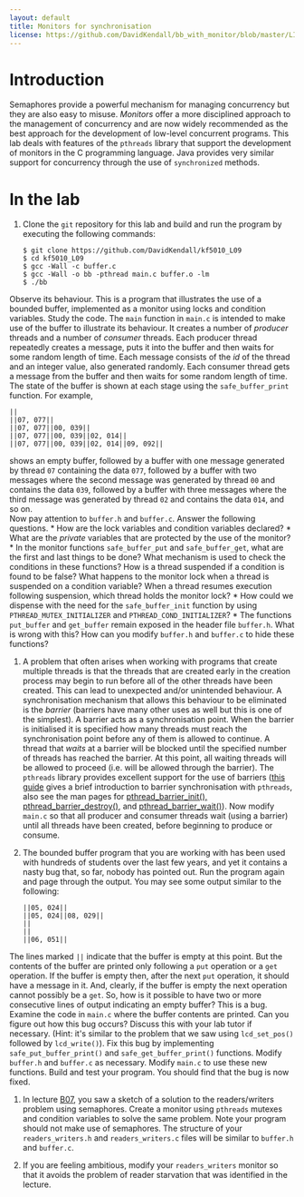 ```yaml
---
layout: default
title: Monitors for synchronisation
license: https://github.com/DavidKendall/bb_with_monitor/blob/master/LICENSE
---
```


# Introduction

Semaphores provide a powerful mechanism for managing concurrency but they are
also easy to misuse. *Monitors* offer a more disciplined approach to the
management of concurrency and are now widely recommended as the best approach
for the development of low-level concurrent programs. This lab deals with 
features of the `pthreads` library that support the development of 
monitors in the C programming language. Java provides very similar support for
concurrency through the use of `synchronized` methods.

# In the lab

1. Clone the `git` repository for this lab and build and
run the program by executing the following
commands:

   ``` shell_session 
   $ git clone https://github.com/DavidKendall/kf5010_L09
   $ cd kf5010_L09
   $ gcc -Wall -c buffer.c
   $ gcc -Wall -o bb -pthread main.c buffer.o -lm
   $ ./bb
   ``` 
Observe
its behaviour. This is a program that illustrates the use of a bounded
buffer, implemented as a monitor using locks and condition variables. Study
the code. 
The `main` function in `main.c` is intended to make use of the buffer to
illustrate its behaviour. It creates a number of *producer* threads and
a number of *consumer* threads. Each producer thread repeatedly creates
a message, puts it into the buffer and then waits for some random length of time.
Each message consists of the *id* of the thread and an integer value, 
also generated randomly. Each consumer thread gets a message from the buffer
and then waits for some random length of time. The state of the buffer is
shown at each stage using the `safe_buffer_print` function. For example,

   ```
   ||
   ||07, 077||
   ||07, 077||00, 039||
   ||07, 077||00, 039||02, 014||
   ||07, 077||00, 039||02, 014||09, 092||
   ```
shows an empty buffer, followed by a buffer with one message generated by thread
`07` containing the data `077`, followed by a buffer with two messages where the
second message was generated by thread `00` and contains the data `039`,
followed by a buffer with three messages where the third message was generated by
thread `02` and contains the data `014`, and so on. <br/>
Now pay attention to `buffer.h` and `buffer.c`. Answer the following questions.
    * How are the lock variables and condition variables declared?
    * What are the *private* variables that are protected by the use
of the monitor?
    * In the monitor functions `safe_buffer_put` and
`safe_buffer_get`, what are the first and last things to be done? What mechanism
is used to check the conditions in these functions? How is a thread suspended
if a condition is found to be false? What happens to the monitor lock when
a thread is suspended on a condition variable? When a thread resumes execution
following suspension, which thread holds the monitor lock?
    * How could we dispense with the need for the `safe_buffer_init` function
by using `PTHREAD_MUTEX_INITIALIZER` and `PTHREAD_COND_INITIALIZER`? 
    * The functions `put_buffer` and `get_buffer` remain exposed in the header
file `buffer.h`. What is wrong with this? How can you modify `buffer.h` and
`buffer.c` to hide these functions?

1. A problem that often arises when working with programs that create multiple
   threads is that the threads that are created early in the creation process
   may begin to run before all of the other threads have been created.  This
   can lead to unexpected and/or unintended behaviour. A synchronisation
   mechanism that allows this behaviour to be eliminated is the *barrier*
   (barriers have many other uses as well but this is one of the simplest).  A
   barrier acts as a synchronisation point. When the barrier is initialised it
   is specified how many threads must reach the synchronisation point before
   any of them is allowed to continue. A thread that *waits* at a barrier will
   be blocked until the specified number of threads has reached the barrier.
   At this point, all waiting threads will be allowed to proceed (i.e. will be
   allowed through the barrier). The `pthreads` library provides excellent
   support for the use of barriers ([this
   guide](https://docs.oracle.com/cd/E19253-01/816-5137/gfwek/index.html) gives
   a brief introduction to barrier synchronisation with `pthreads`, also see
   the man pages for [pthread_barrier_init(),
   pthread_barrier_destroy()](http://pubs.opengroup.org/onlinepubs/9699919799/functions/pthread_barrier_destroy.html),
   and
   [pthread_barrier_wait()](http://pubs.opengroup.org/onlinepubs/9699919799/functions/pthread_barrier_wait.html)).
   Now modify `main.c` so that all producer and consumer threads wait (using a
   barrier) until all threads have been created, before beginning to produce or
   consume.

1. The bounded buffer program that you are working with has been used with
hundreds of students over the last few years, and yet it contains a nasty bug
that, so far, nobody has pointed out. Run the program again and page through the
output. You may see some output similar to the following:

   ```
   ||05, 024||
   ||05, 024||08, 029||
   ||
   ||
   ||06, 051||
   ```
The lines marked `||` indicate that the buffer is empty at this point. But
the contents of the buffer are printed only following a `put` operation or
a `get` operation. If the buffer is empty then, after the next `put` operation,
it should have a message in it. And, clearly, if the buffer is empty the
next operation cannot possibly be a `get`. So, how is it possible to have
two or more consecutive lines of output indicating an empty buffer? This
is a bug. Examine the code in `main.c` where the buffer contents are printed.
Can you figure out how this bug occurs? Discuss this with your lab tutor if
necessary. (Hint: it's similar to the problem that we saw using
`lcd_set_pos()` followed by `lcd_write()`). Fix this bug by
implementing `safe_put_buffer_print()` and `safe_get_buffer_print()` functions.
Modify `buffer.h` and `buffer.c` as necessary. Modify `main.c` to use these
new functions. Build and test your program. You should find that the bug
is now fixed.

1. In lecture [B07]({{site.raurl}}/B07.pdf), you saw a sketch of a solution
to the readers/writers problem using semaphores. Create a monitor using
`pthreads` mutexes and condition variables to solve the same problem. Note
your program should not make use of semaphores. The structure of your 
`readers_writers.h` and `readers_writers.c` files will be similar to 
`buffer.h` and `buffer.c`. 

1. If you are feeling ambitious, modify your `readers_writers` monitor so
that it avoids the problem of reader starvation that was identified in the
lecture.


